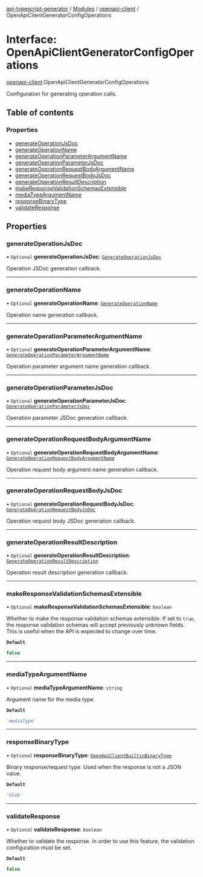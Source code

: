 [api-typescript-generator](../../README.md) / [Modules](../modules.md) / [openapi-client](../modules/openapi_client.md) / OpenApiClientGeneratorConfigOperations

# Interface: OpenApiClientGeneratorConfigOperations

[openapi-client](../modules/openapi_client.md).OpenApiClientGeneratorConfigOperations

Configuration for generating operation calls.

## Table of contents

### Properties

- [generateOperationJsDoc](openapi_client.OpenApiClientGeneratorConfigOperations.md#generateoperationjsdoc)
- [generateOperationName](openapi_client.OpenApiClientGeneratorConfigOperations.md#generateoperationname)
- [generateOperationParameterArgumentName](openapi_client.OpenApiClientGeneratorConfigOperations.md#generateoperationparameterargumentname)
- [generateOperationParameterJsDoc](openapi_client.OpenApiClientGeneratorConfigOperations.md#generateoperationparameterjsdoc)
- [generateOperationRequestBodyArgumentName](openapi_client.OpenApiClientGeneratorConfigOperations.md#generateoperationrequestbodyargumentname)
- [generateOperationRequestBodyJsDoc](openapi_client.OpenApiClientGeneratorConfigOperations.md#generateoperationrequestbodyjsdoc)
- [generateOperationResultDescription](openapi_client.OpenApiClientGeneratorConfigOperations.md#generateoperationresultdescription)
- [makeResponseValidationSchemasExtensible](openapi_client.OpenApiClientGeneratorConfigOperations.md#makeresponsevalidationschemasextensible)
- [mediaTypeArgumentName](openapi_client.OpenApiClientGeneratorConfigOperations.md#mediatypeargumentname)
- [responseBinaryType](openapi_client.OpenApiClientGeneratorConfigOperations.md#responsebinarytype)
- [validateResponse](openapi_client.OpenApiClientGeneratorConfigOperations.md#validateresponse)

## Properties

### generateOperationJsDoc

• `Optional` **generateOperationJsDoc**: [`GenerateOperationJsDoc`](../modules/openapi_client.md#generateoperationjsdoc)

Operation JSDoc generation callback.

___

### generateOperationName

• `Optional` **generateOperationName**: [`GenerateOperationName`](../modules/openapi_client.md#generateoperationname)

Operation name generation callback.

___

### generateOperationParameterArgumentName

• `Optional` **generateOperationParameterArgumentName**: [`GenerateOperationParameterArgumentName`](../modules/openapi_client.md#generateoperationparameterargumentname)

Operation parameter argument name generation callback.

___

### generateOperationParameterJsDoc

• `Optional` **generateOperationParameterJsDoc**: [`GenerateOperationParameterJsDoc`](../modules/openapi_client.md#generateoperationparameterjsdoc)

Operation parameter JSDoc generation callback.

___

### generateOperationRequestBodyArgumentName

• `Optional` **generateOperationRequestBodyArgumentName**: [`GenerateOperationRequestBodyArgumentName`](../modules/openapi_client.md#generateoperationrequestbodyargumentname)

Operation request body argument name generation callback.

___

### generateOperationRequestBodyJsDoc

• `Optional` **generateOperationRequestBodyJsDoc**: [`GenerateOperationRequestBodyJsDoc`](../modules/openapi_client.md#generateoperationrequestbodyjsdoc)

Operation request body JSDoc generation callback.

___

### generateOperationResultDescription

• `Optional` **generateOperationResultDescription**: [`GenerateOperationResultDescription`](../modules/openapi_client.md#generateoperationresultdescription)

Operation result description generation callback.

___

### makeResponseValidationSchemasExtensible

• `Optional` **makeResponseValidationSchemasExtensible**: `boolean`

Whether to make the response validation schemas extensible. If set to `true`, the response validation schemas
will accept previously unknown fields. This is useful when the API is expected to change over time.

**`Default`**

```ts
false
```

___

### mediaTypeArgumentName

• `Optional` **mediaTypeArgumentName**: `string`

Argument name for the media type.

**`Default`**

```ts
'mediaType'
```

___

### responseBinaryType

• `Optional` **responseBinaryType**: [`OpenApiClientBuiltinBinaryType`](../modules/openapi_client.md#openapiclientbuiltinbinarytype)

Binary response/request type. Used when the response is not a JSON value.

**`Default`**

```ts
'blob'
```

___

### validateResponse

• `Optional` **validateResponse**: `boolean`

Whether to validate the response. In order to use this feature, the validation configuration must be set.

**`Default`**

```ts
false
```
